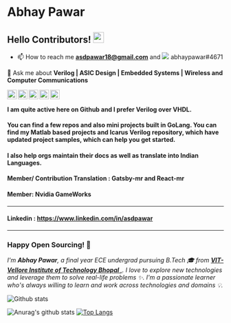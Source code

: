 # Abhay Pawar
 

## Hello Contributors! <img src="https://raw.githubusercontent.com/iampavangandhi/iampavangandhi/master/gifs/Hi.gif" width="25px"></h2>

- 📫 How to reach me **asdpawar18@gmail.com** and <img src="https://img.shields.io/badge/discord-%237289DA.svg?&style=for-the-badge&logo=discord&logoColor=white"/> abhaypawar#4671

💬 Ask me about **Verilog | ASIC Design | Embedded Systems | Wireless and Computer Communications**

<a href="https://github.com/abhaypawar" target="_blank">
  <img align="left" alt="Abhay's Github" width="22px" src="https://cdn.jsdelivr.net/npm/simple-icons@v3/icons/github.svg" />
</a>
<a href="https://instagram.com/asdpawar/" target="_blank">
  <img align="left" alt="Abhay's Instagram" width="22px" src="https://cdn.jsdelivr.net/npm/simple-icons@v3/icons/instagram.svg" />
</a>
<a href="https://twitter.com/asdpawar" target="_blank">
  <img align="left" alt="Abhay's Twitter" width="22px" src="https://cdn.jsdelivr.net/npm/simple-icons@v3/icons/twitter.svg" />
</a>
<a href="https://www.linkedin.com/in/asdpawar/" target="_blank">
  <img align="left" alt="Abhay's Linkdein" width="22px" src="https://cdn.jsdelivr.net/npm/simple-icons@v3/icons/linkedin.svg" />
</a>
<a href="https://github.com/asdpawar" target="_blank">
  <img align="left" alt="Abhay's Github" width="22px" src="https://cdn.jsdelivr.net/npm/simple-icons@v3/icons/github.svg" />
</a>
<br />

#### I am quite active here on Github and I prefer Verilog over VHDL.
#### You can find a few repos and also mini projects built in GoLang. You can find my Matlab based projects and Icarus Verilog repository, which have updated project samples, which can help you get started. 

#### I also help orgs maintain their docs as well as translate into Indian Languages.
#### Member/ Contribution Translation : Gatsby-mr and React-mr
#### Member: Nvidia GameWorks
----
#### Linkedin : https://www.linkedin.com/in/asdpawar
----

### Happy Open Sourcing! 🤩
<p>
  <i>I'm <b>Abhay Pawar</b>, a final year ECE undergrad pursuing B.Tech 🎓 from <a href="https://www.vitbhopal.ac.in/" target="_blank"> <b>VIT- Vellore Institute of Technology Bhopal </b>,</a>. 
  I love to explore new technologies and leverage them to solve real-life problems ✨.
  I'm a passionate learner who's always willing to learn and work across technologies and domains 💡.</i>
</p>


![Github stats](https://github-readme-stats.vercel.app/api?username=abhaypawar&count_private=true&show_icons=true&title_color=333&icon_color=333)

![Anurag's github stats](https://github-readme-stats.abhaypawar.vercel.app/api?username=abhaypawar&show_icons=true&theme=chartreuse-dark)
[![Top Langs](https://github-readme-stats.abhaypawar.vercel.app/api/top-langs/?username=abhaypawar&layout=compact&theme=chartreuse-dark)](https://github.com/anuraghazra/github-readme-stats)
